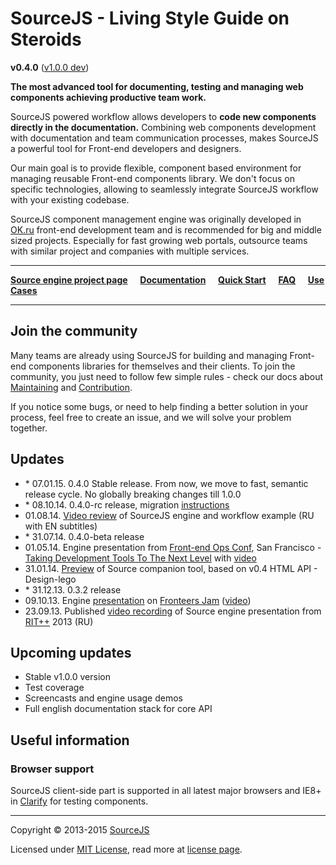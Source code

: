 # SourceJS - Living Style Guide on Steroids

**v0.4.0** ([v1.0.0 dev](https://github.com/sourcejs/Source/tree/v1.0.0))

**The most advanced tool for documenting, testing and managing web components achieving productive team work.**

SourceJS powered workflow allows developers to **code new components directly in the documentation.** Combining web components development with documentation and team communication processes, makes SourceJS a powerful tool for Front-end developers and designers.

Our main goal is to provide flexible, component based environment for managing reusable Front-end components library. We don't focus on specific technologies, allowing to seamlessly integrate SourceJS workflow with your existing codebase.

SourceJS component management engine was originally developed in [OK.ru](http://corp.mail.ru/en/communications/odnoklassniki) front-end development team and is recommended for big and middle sized projects. Especially for fast growing web portals, outsource teams with similar project and companies with multiple services.

___


[**Source engine project page**](http://sourcejs.com) &nbsp;&nbsp;&nbsp; [**Documentation**](http://sourcejs.com/docs) &nbsp;&nbsp;&nbsp; [**Quick Start**](http://sourcejs.com/docs/base) &nbsp;&nbsp;&nbsp; [**FAQ**](https://github.com/sourcejs/Source/issues?q=is%3Aissue+label%3Afaq+) &nbsp;&nbsp;&nbsp; [**Use Cases**](https://github.com/sourcejs/Source/issues?q=is%3Aissue+label%3A%22Use+cases%22+)

___

## Join the community

Many teams are already using SourceJS for building and managing Front-end components libraries for themselves and their clients. To join the community, you just need to follow few simple rules - check our docs about [Maintaining](MAINTAINING.md) and [Contribution](CONTRIBUTING.md).

If you notice some bugs, or need to help finding a better solution in your process, feel free to create an issue, and we will solve your problem together.

## Updates
* \* 07.01.15. 0.4.0 Stable release. From now, we move to fast, semantic release cycle. No globally breaking changes till 1.0.0
* \* 08.10.14. 0.4.0-rc release, migration [instructions](https://github.com/sourcejs/Source/tree/master/docs/migration)
* 01.08.14. [Video review](http://tohtml.it/post/93482335118/sourcejs) of SourceJS engine and workflow example (RU with EN subtitles)
* \* 31.07.14. 0.4.0-beta release
* 01.05.14. Engine presentation from [Front-end Ops Conf](http://www.feopsconf.com/), San Francisco - [Taking Development Tools To The Next Level](http://rhr.me/pres/ime/) with [video](https://www.youtube.com/watch?v=cMIad0zl00I)
* 31.01.14. [Preview](http://youtu.be/cefy_U5NU4o) of Source companion tool, based on v0.4 HTML API - Design-lego
* \* 31.12.13. 0.3.2 release
* 09.10.13. Engine [presentation](http://rhr.me/pres/source-min/) on [Fronteers Jam](http://fronteers.nl/congres/2013/jam-session) ([video](https://vimeo.com/77989211))
* 23.09.13. Published [video recording](http://www.youtube.com/watch?v=3HNW5Bru0Ws) of Source engine presentation from [RIT++](http://ritconf.ru/) 2013 (RU)

## Upcoming updates

* Stable v1.0.0 version
* Test coverage
* Screencasts and engine usage demos
* Full english documentation stack for core API

## Useful information

### Browser support

SourceJS client-side part is supported in all latest major browsers and IE8+ in [Clarify](http://sourcejs.com/docs/clarify) for testing components.

___

Copyright © 2013-2015 [SourceJS](http://sourcejs.com)

Licensed under [MIT License](http://en.wikipedia.org/wiki/MIT_License), read more at [license page](http://github.com/sourcejs/source/wiki/MIT-License).